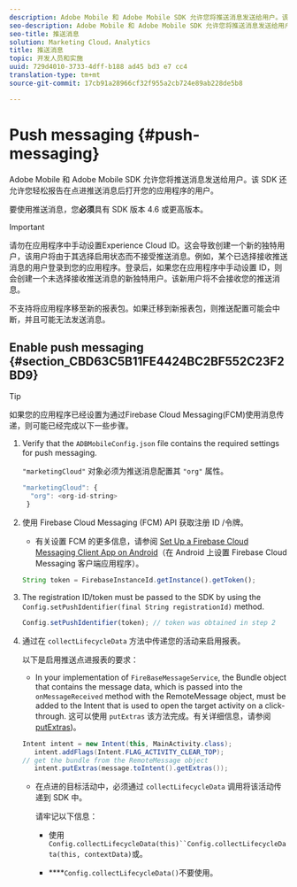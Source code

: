 ```yaml
---
description: Adobe Mobile 和 Adobe Mobile SDK 允许您将推送消息发送给用户。该 SDK 还允许您轻松报告在点进推送消息后打开您的应用程序的用户。
seo-description: Adobe Mobile 和 Adobe Mobile SDK 允许您将推送消息发送给用户。该 SDK 还允许您轻松报告在点进推送消息后打开您的应用程序的用户。
seo-title: 推送消息
solution: Marketing Cloud，Analytics
title: 推送消息
topic: 开发人员和实施
uuid: 729d4010-3733-4dff-b188 ad45 bd3 e7 cc4
translation-type: tm+mt
source-git-commit: 17cb91a28966cf32f955a2cb724e89ab228de5b8

---
```



# Push messaging {#push-messaging}

Adobe Mobile 和 Adobe Mobile SDK 允许您将推送消息发送给用户。该 SDK 还允许您轻松报告在点进推送消息后打开您的应用程序的用户。

要使用推送消息，您&#x200B;**必须**&#x200B;具有 SDK 版本 4.6 或更高版本。

>[!IMPORTANT]
>
>请勿在应用程序中手动设置Experience Cloud ID。这会导致创建一个新的独特用户，该用户将由于其选择启用状态而不接受推送消息。例如，某个已选择接收推送消息的用户登录到您的应用程序。登录后，如果您在应用程序中手动设置 ID，则会创建一个未选择接收推送消息的新独特用户。该新用户将不会接收您的推送消息。
>
>不支持将应用程序移至新的报表包。如果迁移到新报表包，则推送配置可能会中断，并且可能无法发送消息。

## Enable push messaging {#section_CBD63C5B11FE4424BC2BF552C23F2BD9}

>[!TIP]
>
>如果您的应用程序已经设置为通过Firebase Cloud Messaging(FCM)使用消息传递，则可能已经完成以下一些步骤。

1. Verify that the `ADBMobileConfig.json` file contains the required settings for push messaging.

   `"marketingCloud"` 对象必须为推送消息配置其 `"org"` 属性。

   ```js
   "marketingCloud": { 
     "org": <org-id-string> 
    }
   ```

1. 使用 Firebase Cloud Messaging (FCM) API 获取注册 ID /令牌。

   * 有关设置 FCM 的更多信息，请参阅 [Set Up a Firebase Cloud Messaging Client App on Android](https://firebase.google.com/docs/cloud-messaging/android/client)（在 Android 上设置 Firebase Cloud Messaging 客户端应用程序）。

   ```js
   String token = FirebaseInstanceId.getInstance().getToken();
   ```

1. The registration ID/token must be passed to the SDK by using the `Config.setPushIdentifier(final String registrationId)` method.

   ```js
   Config.setPushIdentifier(token); // token was obtained in step 2
   ```

1. 通过在 `collectLifecycleData` 方法中传递您的活动来启用报表。

   以下是启用推送点进报表的要求：

   * In your implementation of `FireBaseMessageService`, the Bundle object that contains the message data, which is passed into the `onMessageReceived` method with the RemoteMessage object, must be added to the Intent that is used to open the target activity on a click-through. 这可以使用 `putExtras` 该方法完成。有关详细信息，请参阅 [putExtras](https://developer.android.com/reference/android/content/Intent.html#putExtras(android.os.Bundle)))。

   ```java
   Intent intent = new Intent(this, MainActivity.class);
      intent.addFlags(Intent.FLAG_ACTIVITY_CLEAR_TOP);
   // get the bundle from the RemoteMessage object
      intent.putExtras(message.toIntent().getExtras());
   ```

   * 在点进的目标活动中，必须通过 `collectLifecycleData` 调用将该活动传递到 SDK 中。

      请牢记以下信息：

      * 使用 `Config.collectLifecycleData(this)``Config.collectLifecycleData(this, contextData)`或。

      * ****`Config.collectLifecycleData()`不要使用。



